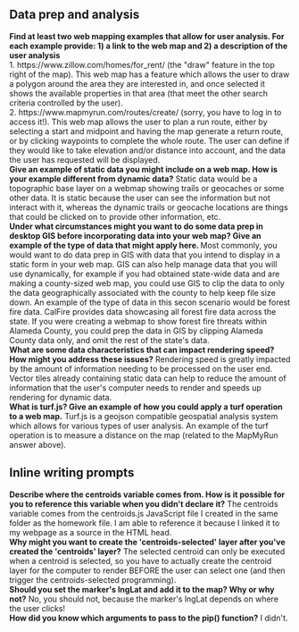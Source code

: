 <h2>Data prep and analysis</h2>
<b> Find at least two web mapping examples that allow for user analysis. For each example provide: 1) a link to the web map and 2) a description of the user analysis</b><br>
1. https://www.zillow.com/homes/for_rent/ (the "draw" feature in the top right of the map).  This web map has a feature which allows the user to draw a polygon around the area they are interested in, and once selected it shows the available properties in that area (that meet the other search criteria controlled by the user).<br>
2. https://www.mapmyrun.com/routes/create/ (sorry, you have to log in to access it!). This web map allows the user to plan a run route, either by selecting a start and midpoint and having the map generate a return route, or by clicking waypoints to complete the whole route. The user can define if they would like to take elevation and/or distance into account, and the data the user has requested will be displayed.<br>
<b>Give an example of static data you might include on a web map. How is your example different from dynamic data?</b>
Static data would be a topographic base layer on a webmap showing trails or geocaches or some other data. It is static because the user can see the information but not interact with it, whereas the dynamic trails or geocache locations are things that could be clicked on to provide other information, etc.
<br>
<b>Under what circumstances might you want to do some data prep in desktop GIS before incorporating data into your web map? Give an example of the type of data that might apply here. </b>
Most commonly, you would want to do data prep in GIS with data that you intend to display in a static form in your web map. GIS can also help manage data that you will use dynamically, for example if you had obtained state-wide data and are making a county-sized web map, you could use GIS to clip the data to only the data geographically associated with the county to help keep file size down. An example of the type of data in this secon scenario would be forest fire data. CalFire provides data showcasing all forest fire data across the state. If you were creating a webmap to show forest fire threats within Alameda County, you could prep the data in GIS by clipping Alameda County data only, and omit the rest of the state's data.
<br>
<b>What are some data characteristics that can impact rendering speed? How might you address these issues?</b>
Rendering speed is greatly impacted by the amount of information needing to be processed on the user end. Vector tiles already containing static data can help to reduce the amount of information that the user's computer needs to render and speeds up rendering for dynamic data.
<br>
<b>What is turf.js? Give an example of how you could apply a turf operation to a web map.</b>
Turf.js is a geojson compatible geospatial analysis system which allows for various types of user analysis. An example of the turf operation is to measure a distance on the map (related to the MapMyRun answer above).
<br>
<h2>Inline writing prompts</h2>
<b>Describe where the centroids variable comes from. How is it possible for you to reference this variable when you didn't declare it?</b>
The centroids variable comes from the centroids.js JavaScript file I created in the same folder as the homework file. I am able to reference it because I linked it to my webpage as a source in the HTML head.
<br>
<b>Why might you want to create the 'centroids-selected' layer after you've created the 'centroids' layer?</b>
The selected centroid can only be executed when a centroid is selected, so you have to actually create the centroid layer for the computer to render BEFORE the user can select one (and then trigger the centroids-selected programming).
<br>
<b>Should you set the marker's lngLat and add it to the map? Why or why not?</b>
No, you should not, because the marker's lngLat depends on where the user clicks!
<br>
<b>How did you know which arguments to pass to the pip() function?</b>
I didn't.
